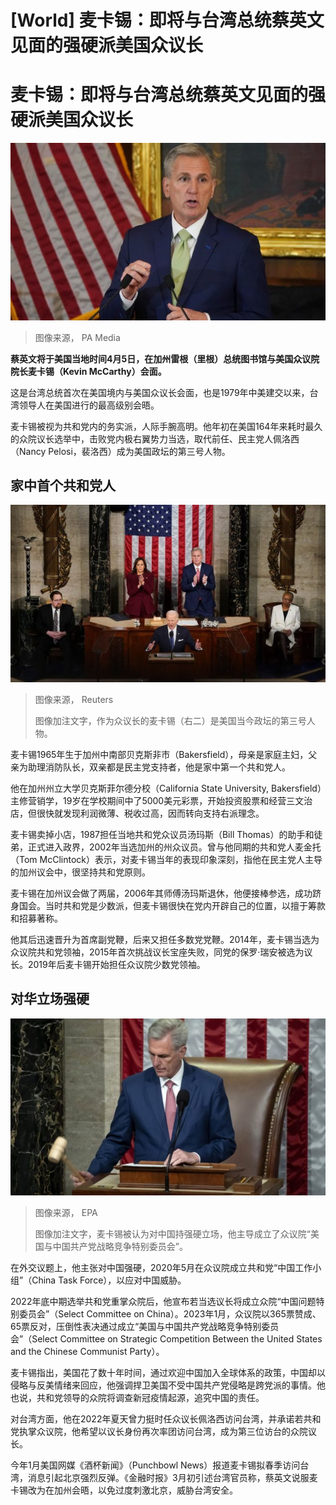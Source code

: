 # [World] 麦卡锡：即将与台湾总统蔡英文见面的强硬派美国众议长

#  麦卡锡：即将与台湾总统蔡英文见面的强硬派美国众议长


![Speaker Kevin McCarthy speaking at the annual "Friends of Ireland Luncheon" on Capitol Hill in Washington, DC, during Taoiseach Leo Varadkar"s visit to the US for St Patrick"s Day. Picture date: Friday March 17, 2023.](_129281059_mediaitem129281058.jpg)

> 图像来源，  PA Media

**蔡英文将于美国当地时间4月5日，在加州雷根（里根）总统图书馆与美国众议院院长麦卡锡（Kevin McCarthy）会面。**

这是台湾总统首次在美国境内与美国众议长会面，也是1979年中美建交以来，台湾领导人在美国进行的最高级别会晤。

麦卡锡被视为共和党内的务实派，人际手腕高明。他年初在美国164年来耗时最久的众院议长选举中，击败党内极右翼势力当选，取代前任、民主党人佩洛西（Nancy Pelosi，裴洛西）成为美国政坛的第三号人物。

##  家中首个共和党人

![U.S. President Joe Biden delivers his State of the Union address before a joint session of Congress as Vice President Kamala Harris and Speaker of the House Kevin McCarthy applaud in the House Chamber at the U.S. Capitol in Washington, U.S., February 7, 2023](_129281148_mediaitem129281062.jpg)

> 图像来源，  Reuters
>
> 图像加注文字，作为众议长的麦卡锡（右二）是美国当今政坛的第三号人物。

麦卡锡1965年生于加州中南部贝克斯非市（Bakersfield），母亲是家庭主妇，父亲为助理消防队长，双亲都是民主党支持者，他是家中第一个共和党人。

他在加州州立大学贝克斯菲尔德分校（California State University, Bakersfield）主修营销学，19岁在学校期间中了5000美元彩票，开始投资股票和经营三文治店，但很快就发现利润微薄、税收过高，因而转向支持右派理念。

麦卡锡卖掉小店，1987担任当地共和党众议员汤玛斯（Bill Thomas）的助手和徒弟，正式进入政界，2002年当选加州的州众议员。曾与他同期的共和党人麦金托（Tom McClintock）表示，对麦卡锡当年的表现印象深刻，指他在民主党人主导的加州议会中，很坚持共和党原则。

麦卡锡在加州议会做了两届，2006年其师傅汤玛斯退休，他便接棒参选，成功跻身国会。当时共和党是少数派，但麦卡锡很快在党内开辟自己的位置，以擅于筹款和招募著称。

他其后迅速晋升为首席副党鞭，后来又担任多数党党鞭。2014年，麦卡锡当选为众议院共和党领袖，2015年首次挑战议长宝座失败，同党的保罗·瑞安被选为议长。2019年后麦卡锡开始担任众议院少数党领袖。

##  对华立场强硬

![US Speaker of the House Kevin McCarthy bangs the gavel after the House voted on the "H.R. 1 Lower Energy Costs Act", on the floor of the US House of Representatives on Capitol Hill in Washington, DC, USA, 30 March 2023](_129281057_mediaitem129281053.jpg)

> 图像来源，  EPA
>
> 图像加注文字，麦卡锡被认为对中国持强硬立场，他主导成立了众议院“美国与中国共产党战略竞争特别委员会”。

在外交议题上，他主张对中国强硬，2020年5月在众议院成立共和党“中国工作小组”（China Task Force），以应对中国威胁。

2022年底中期选举共和党重掌众院后，他宣布若当选议长将成立众院“中国问题特别委员会”（Select Committee on China）。2023年1月，众议院以365票赞成、65票反对，压倒性表决通过成立“美国与中国共产党战略竞争特别委员会”（Select Committee on Strategic Competition Between the United States and the Chinese Communist Party）。

麦卡锡指出，美国花了数十年时间，通过欢迎中国加入全球体系的政策，中国却以侵略与反美情绪来回应，他强调捍卫美国不受中国共产党侵略是跨党派的事情。他也说，共和党领导的众院将调查新冠疫情起源，追究中国的责任。

对台湾方面，他在2022年夏天曾力挺时任众议长佩洛西访问台湾，并承诺若共和党执掌众议院，他希望以议长身份再次率团访问台湾，成为第三位访台的众院议长。

今年1月美国网媒《酒杯新闻》（Punchbowl News）报道麦卡锡拟春季访问台湾，消息引起北京强烈反弹。《金融时报》3月初引述台湾官员称，蔡英文说服麦卡锡改为在加州会晤，以免过度刺激北京，威胁台湾安全。



